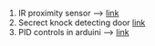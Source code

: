 
1. IR proximity sensor --> [link](http://www.instructables.com/id/Simple-IR-proximity-sensor-with-Arduino/)
2. Secrect knock detecting door [link](https://www.instructables.com/id/Secret-Knock-Detecting-Door-Lock/)
3. PID controls in arduini --> [link](https://www.youtube.com/watch?v=crw0Hcc67RY)